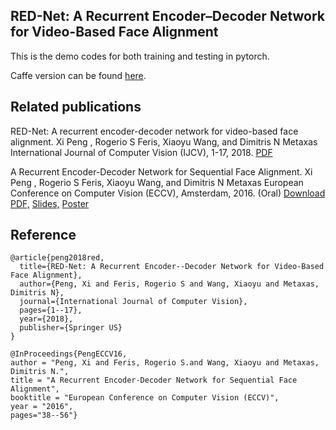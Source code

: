 ## RED-Net: A Recurrent Encoder–Decoder Network for Video-Based Face Alignment

This is the demo codes for both training and testing in pytorch.

Caffe version can be found [here](https://github.com/xipeng13/recurrent-face-alignment).

## Related publications
RED-Net: A recurrent encoder-decoder network for video-based face alignment. 
Xi Peng , Rogerio S Feris, Xiaoyu Wang, and Dimitris N Metaxas
International Journal of Computer Vision (IJCV), 1-17, 2018.
[PDF](https://drive.google.com/open?id=1fI-dn0yqS62zh-39Nf6kSUGUs6wlrfjr)

A Recurrent Encoder-Decoder Network for Sequential Face Alignment.
Xi Peng , Rogerio S Feris, Xiaoyu Wang, and Dimitris N Metaxas
European Conference on Computer Vision (ECCV), Amsterdam, 2016. (Oral)
[Download PDF,](https://drive.google.com/file/d/0B-FLp_bljv_1c2h1azVzaXdCSDg/view) 
[Slides,](https://drive.google.com/open?id=0B-FLp_bljv_1OTVrMF9OM21IbW8) 
[Poster](https://drive.google.com/open?id=0B-FLp_bljv_1VHZkLTFMUGpqdEU)

## Reference
```
@article{peng2018red,
  title={RED-Net: A Recurrent Encoder--Decoder Network for Video-Based Face Alignment},
  author={Peng, Xi and Feris, Rogerio S and Wang, Xiaoyu and Metaxas, Dimitris N},
  journal={International Journal of Computer Vision},
  pages={1--17},
  year={2018},
  publisher={Springer US}
}
```

```
@InProceedings{PengECCV16,
author = "Peng, Xi and Feris, Rogerio S.and Wang, Xiaoyu and Metaxas, Dimitris N.",
title = "A Recurrent Encoder-Decoder Network for Sequential Face Alignment",
booktitle = "European Conference on Computer Vision (ECCV)",
year = "2016",
pages="38--56"}
```
